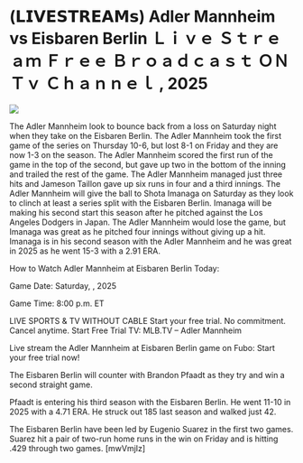 # (𝗟𝗜𝗩𝗘𝗦𝗧𝗥𝗘𝗔𝗠𝘀) Adler Mannheim vs Eisbaren Berlin Ｌｉｖｅ Ｓｔｒｅａｍ Ｆｒｅｅ Ｂｒｏａｄｃａｓｔ ＯＮ Ｔｖ Ｃｈａｎｎｅｌ , 2025  
  
  
[![](https://i.imgur.com/qSNzIqt.png)](https://movie.rssnews.media/MThKSAJQJ.php)  
  
The Adler Mannheim look to bounce back from a loss on Saturday night when they take on the Eisbaren Berlin. The Adler Mannheim took the first game of the series on Thursday 10-6, but lost 8-1 on Friday and they are now 1-3 on the season. The Adler Mannheim scored the first run of the game in the top of the second, but gave up two in the bottom of the inning and trailed the rest of the game. The Adler Mannheim managed just three hits and Jameson Taillon gave up six runs in four and a third innings. The Adler Mannheim will give the ball to Shota Imanaga on Saturday as they look to clinch at least a series split with the Eisbaren Berlin. Imanaga will be making his second start this season after he pitched against the Los Angeles Dodgers in Japan. The Adler Mannheim would lose the game, but Imanaga was great as he pitched four innings without giving up a hit. Imanaga is in his second season with the Adler Mannheim and he was great in 2025 as he went 15-3 with a 2.91 ERA.

How to Watch Adler Mannheim at Eisbaren Berlin Today:

Game Date: Saturday, , 2025

Game Time: 8:00 p.m. ET

LIVE SPORTS & TV WITHOUT CABLE
Start your free trial. No commitment. Cancel anytime.
Start Free Trial
TV: MLB.TV – Adler Mannheim

Live stream the Adler Mannheim at Eisbaren Berlin game on Fubo: Start your free trial now!

The Eisbaren Berlin will counter with Brandon Pfaadt as they try and win a second straight game.

Pfaadt is entering his third season with the Eisbaren Berlin. He went 11-10 in 2025 with a 4.71 ERA. He struck out 185 last season and walked just 42.

The Eisbaren Berlin have been led by Eugenio Suarez in the first two games. Suarez hit a pair of two-run home runs in the win on Friday and is hitting .429 through two games. [mwVmjIz]